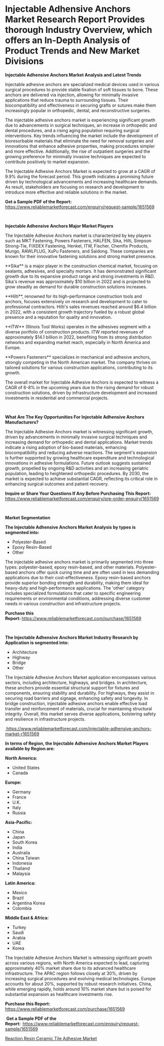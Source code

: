 <p><h1>Injectable Adhensive Anchors Market Research Report Provides thorough Industry Overview, which offers an In-Depth Analysis of Product Trends and New Market Divisions</h1></p><p><strong>Injectable Adhensive Anchors Market Analysis and Latest Trends</strong></p>
<p><p>Injectable adhesive anchors are specialized medical devices used in various surgical procedures to provide stable fixation of soft tissues to bone. These anchors are delivered via injection, allowing for minimally invasive applications that reduce trauma to surrounding tissues. Their biocompatibility and effectiveness in securing grafts or sutures make them increasingly popular in orthopedic, dental, and reconstructive surgeries.</p><p>The injectable adhesive anchors market is experiencing significant growth due to advancements in surgical techniques, an increase in orthopedic and dental procedures, and a rising aging population requiring surgical interventions. Key trends influencing the market include the development of bioresorbable materials that eliminate the need for removal surgeries and innovations that enhance adhesive properties, making procedures simpler and more effective. Additionally, the rise of outpatient surgeries and the growing preference for minimally invasive techniques are expected to contribute positively to market expansion.</p><p>The Injectable Adhesive Anchors Market is expected to grow at a CAGR of 9.9% during the forecast period. This growth indicates a promising future driven by technological advancements and increasing healthcare demands. As result, stakeholders are focusing on research and development to introduce more effective and reliable solutions in the market.</p></p>
<p><strong>Get a Sample PDF of the Report:&nbsp;</strong> <a href="https://www.reliablemarketforecast.com/enquiry/request-sample/1651569?utm_campaign=2726&utm_medium=2&utm_source=Github&utm_content=ia&utm_term=23032025&utm_id=injectable-adhensive-anchors">https://www.reliablemarketforecast.com/enquiry/request-sample/1651569</a></p>
<p>&nbsp;</p>
<p><strong>Injectable Adhensive Anchors Major Market Players</strong></p>
<p><p>The Injectable Adhesive Anchors market is characterized by key players such as MKT Fastening, Powers Fasteners, HALFEN, Sika, Hilti, Simpson Strong-Tie, FIXDEX Fastening, Henkel, ITW, Fischer, Chemfix Products, Mungo, RAWLPLUG, XuPu Fasteners, and Saidong. These companies are known for their innovative fastening solutions and strong market presence.</p><p>**Sika** is a major player in the construction chemical market, focusing on sealants, adhesives, and specialty mortars. It has demonstrated significant growth due to its expansive product range and strong investments in R&D. Sika's revenue was approximately $10 billion in 2022 and is projected to grow steadily as demand for durable construction solutions increases.</p><p>**Hilti**, renowned for its high-performance construction tools and anchors, focuses extensively on research and development to cater to professional contractors. Hilti's sales revenues reached around $6.4 billion in 2022, with a consistent growth trajectory fueled by a robust global presence and a reputation for quality and innovation.</p><p>**ITW** (Illinois Tool Works) operates in the adhesives segment with a diverse portfolio of construction products. ITW reported revenues of approximately $14.1 billion in 2022, benefiting from its strong distribution networks and expanding market reach, especially in North America and Europe.</p><p>**Powers Fasteners** specializes in mechanical and adhesive anchors, strongly competing in the North American market. The company thrives on tailored solutions for various construction applications, contributing to its growth.</p><p>The overall market for Injectable Adhesive Anchors is expected to witness a CAGR of 6-8% in the upcoming years due to the rising demand for robust construction solutions, driven by infrastructure development and increased investments in residential and commercial projects.</p></p>
<p>&nbsp;</p>
<p><strong>What Are The Key Opportunities For Injectable Adhensive Anchors Manufacturers?</strong></p>
<p><p>The Injectable Adhesive Anchors market is witnessing significant growth, driven by advancements in minimally invasive surgical techniques and increasing demand for orthopedic and dental applications. Market trends indicate a rising adoption of bio-based materials, enhancing biocompatibility and reducing adverse reactions. The segment's expansion is further supported by growing healthcare expenditure and technological innovations in adhesive formulations. Future outlook suggests sustained growth, propelled by ongoing R&D activities and an increasing geriatric population, leading to heightened orthopedic procedures. By 2030, the market is expected to achieve substantial CAGR, reflecting its critical role in enhancing surgical outcomes and patient recovery.</p></p>
<p><strong>Inquire or Share Your Questions If Any Before Purchasing This Report:</strong> <a href="https://www.reliablemarketforecast.com/enquiry/pre-order-enquiry/1651569?utm_campaign=2726&utm_medium=2&utm_source=Github&utm_content=ia&utm_term=23032025&utm_id=injectable-adhensive-anchors">https://www.reliablemarketforecast.com/enquiry/pre-order-enquiry/1651569</a></p>
<p>&nbsp;</p>
<p><strong>Market Segmentation</strong></p>
<p><strong>The Injectable Adhensive Anchors Market Analysis by types is segmented into:</strong></p>
<p><ul><li>Polyester-Based</li><li>Epoxy Resin-Based</li><li>Other</li></ul></p>
<p><p>The injectable adhesive anchors market is primarily segmented into three types: polyester-based, epoxy resin-based, and other materials. Polyester-based anchors offer quick curing time and are often used in less demanding applications due to their cost-effectiveness. Epoxy resin-based anchors provide superior bonding strength and durability, making them ideal for heavy-duty and high-performance applications. The 'other' category includes specialized formulations that cater to specific engineering requirements or environmental conditions, addressing diverse customer needs in various construction and infrastructure projects.</p></p>
<p><strong>Purchase this Report:&nbsp;</strong><a href="https://www.reliablemarketforecast.com/purchase/1651569?utm_campaign=2726&utm_medium=2&utm_source=Github&utm_content=ia&utm_term=23032025&utm_id=injectable-adhensive-anchors">https://www.reliablemarketforecast.com/purchase/1651569</a></p>
<p>&nbsp;</p>
<p><strong>The Injectable Adhensive Anchors Market Industry Research by Application is segmented into:</strong></p>
<p><ul><li>Architecture</li><li>Highway</li><li>Bridge</li><li>Other</li></ul></p>
<p><p>The Injectable Adhesive Anchors Market application encompasses various sectors, including architecture, highways, and bridges. In architecture, these anchors provide essential structural support for fixtures and components, ensuring stability and durability. For highways, they assist in securing road barriers and signage, enhancing safety and longevity. In bridge construction, injectable adhesive anchors enable effective load transfer and reinforcement of materials, crucial for maintaining structural integrity. Overall, this market serves diverse applications, bolstering safety and resilience in infrastructure projects.</p></p>
<p><a href="https://www.reliablemarketforecast.com/injectable-adhensive-anchors-market-r1651569?utm_campaign=2726&utm_medium=2&utm_source=Github&utm_content=ia&utm_term=23032025&utm_id=injectable-adhensive-anchors">&nbsp;https://www.reliablemarketforecast.com/injectable-adhensive-anchors-market-r1651569</a></p>
<p><strong>In terms of Region, the Injectable Adhensive Anchors Market Players available by Region are:</strong></p>
<p>
    <p> <strong> North America: </strong>
        <ul>
            <li>United States</li>
            <li>Canada</li>
        </ul>
        </p> 
    <p> <strong> Europe: </strong>
        <ul>
            <li>Germany</li>
            <li>France</li>
            <li>U.K.</li>
            <li>Italy</li>
            <li>Russia</li>
        </ul>
        </p> 
    <p> <strong> Asia-Pacific: </strong>
        <ul>
            <li>China</li>
            <li>Japan</li>
            <li>South Korea</li>
            <li>India</li>
            <li>Australia</li>
            <li>China Taiwan</li>
            <li>Indonesia</li>
            <li>Thailand</li>
            <li>Malaysia</li>
        </ul>
        </p> 
    <p> <strong> Latin America: </strong>
        <ul>
            <li>Mexico</li>
            <li>Brazil</li>
            <li>Argentina Korea</li>
            <li>Colombia</li>
        </ul>
        </p> 
    <p> <strong> Middle East & Africa: </strong>
        <ul>
            <li>Turkey</li>
            <li>Saudi</li>
            <li>Arabia</li>
            <li>UAE</li>
            <li>Korea</li>
        </ul>
    </p>
    </p>
<p><p>The Injectable Adhesive Anchors Market is witnessing significant growth across various regions, with North America expected to lead, capturing approximately 40% market share due to its advanced healthcare infrastructure. The APAC region follows closely at 30%, driven by increasing surgical procedures and evolving medical technologies. Europe accounts for about 20%, supported by robust research initiatives. China, while emerging rapidly, holds around 10% market share but is poised for substantial expansion as healthcare investments rise.</p></p>
<p><strong>Purchase this Report: </strong><a href="https://www.reliablemarketforecast.com/purchase/1651569?utm_campaign=2726&utm_medium=2&utm_source=Github&utm_content=ia&utm_term=23032025&utm_id=injectable-adhensive-anchors">https://www.reliablemarketforecast.com/purchase/1651569</a></p>
<p>&nbsp;<strong>Get a Sample PDF of the Report:&nbsp;&nbsp;</strong><a href="https://www.reliablemarketforecast.com/enquiry/request-sample/1651569?utm_campaign=2726&utm_medium=2&utm_source=Github&utm_content=ia&utm_term=23032025&utm_id=injectable-adhensive-anchors">https://www.reliablemarketforecast.com/enquiry/request-sample/1651569</a></p>
<p><strong></strong></p>
<p><p><a href="https://github.com/carylgrinko/Market-Research-Report-List-1/blob/main/reaction-resin-ceramic-tile-adhesive-market.md?utm_campaign=2726&utm_medium=2&utm_source=Github&utm_content=ia&utm_term=23032025&utm_id=injectable-adhensive-anchors">Reaction Resin Ceramic Tile Adhesive Market</a></p></p>